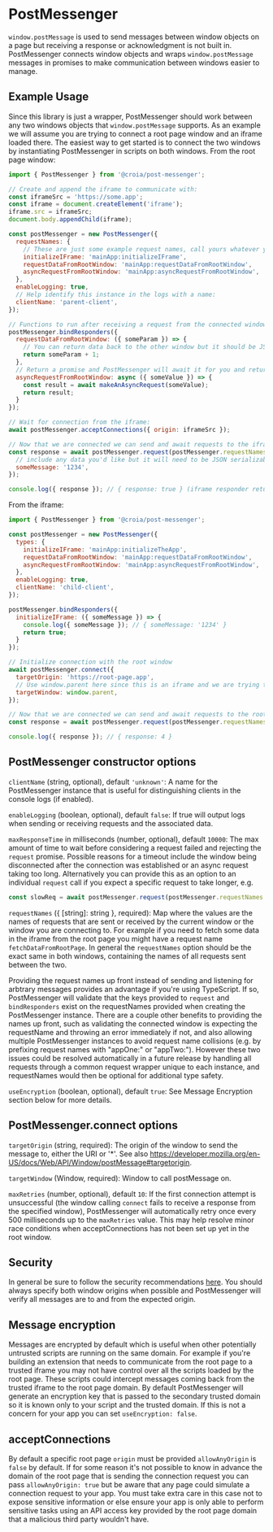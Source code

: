 # PostMessenger

`window.postMessage` is used to send messages between window objects on a page but receiving a response or acknowledgment is not built in. PostMessenger connects window objects and wraps `window.postMessage` messages in promises to make communication between windows easier to manage.

## Example Usage

Since this library is just a wrapper, PostMessenger should work between any two windows objects that `window.postMessage` supports. As an example we will assume you are trying to connect a root page window and an iframe loaded there. The easiest way to get started is to connect the two windows by instantiating PostMessenger in scripts on both windows. From the root page window:

```javascript
import { PostMessenger } from '@croia/post-messenger';

// Create and append the iframe to communicate with:
const iframeSrc = 'https://some.app';
const iframe = document.createElement('iframe');
iframe.src = iframeSrc;
document.body.appendChild(iframe);

const postMessenger = new PostMessenger({
  requestNames: {
    // These are just some example request names, call yours whatever you'd like.
    initializeIFrame: 'mainApp:initializeIFrame',
    requestDataFromRootWindow: 'mainApp:requestDataFromRootWindow',
    asyncRequestFromRootWindow: 'mainApp:asyncRequestFromRootWindow',
  },
  enableLogging: true,
  // Help identify this instance in the logs with a name:
  clientName: 'parent-client',
});

// Functions to run after receiving a request from the connected window with a matching requestName key
postMessenger.bindResponders({
  requestDataFromRootWindow: ({ someParam }) => {
    // You can return data back to the other window but it should be JSON serializable
    return someParam + 1;
  },
  // Return a promise and PostMessenger will await it for you and return any errors to the other window
  asyncRequestFromRootWindow: async ({ someValue }) => {
    const result = await makeAnAsyncRequest(someValue);
    return result;
  }
});

// Wait for connection from the iframe:
await postMessenger.acceptConnections({ origin: iframeSrc });

// Now that we are connected we can send and await requests to the iframe
const response = await postMessenger.request(postMessenger.requestNames.initializeIFrame, {
  // include any data you'd like but it will need to be JSON serializable:
  someMessage: '1234',
});

console.log({ response }); // { response: true } (iframe responder returns true, see example below)
```

From the iframe:

```javascript
import { PostMessenger } from '@croia/post-messenger';

const postMessenger = new PostMessenger({
  types: {
    initializeIFrame: 'mainApp:initializeTheApp',
    requestDataFromRootWindow: 'mainApp:requestDataFromRootWindow',
    asyncRequestFromRootWindow: 'mainApp:asyncRequestFromRootWindow',
  },
  enableLogging: true,
  clientName: 'child-client',
});

postMessenger.bindResponders({
  initializeIFrame: ({ someMessage }) => {
    console.log({ someMessage }); // { someMessage: '1234' }
    return true;
  }
});

// Initialize connection with the root window
await postMessenger.connect({
  targetOrigin: 'https://root-page.app',
  // Use window.parent here since this is an iframe and we are trying to connect to the parent page:
  targetWindow: window.parent,
});

// Now that we are connected we can send and await requests to the root window
const response = await postMessenger.request(postMessenger.requestNames.requestDataFromRootWindow, 3);

console.log({ response }); // { response: 4 }
```

## PostMessenger constructor options
`clientName` (string, optional), default `'unknown'`: A name for the PostMessenger instance that is useful for distinguishing clients in the console logs (if enabled).

`enableLogging` (boolean, optional), default `false`: If true will output logs when sending or receiving requests and the associated data.

`maxResponseTime` in milliseconds (number, optional), default `10000`: The max amount of time to wait before considering a request failed and rejecting the `request` promise. Possible reasons for a timeout include the window being disconnected after the connection was established or an async request taking too long. Alternatively you can provide this as an option to an individual `request` call if you expect a specific request to take longer, e.g.
```javascript
const slowReq = await postMessenger.request(postMessenger.requestNames.slowReq, { maxResponseTime: 20000 });
```

`requestNames` ({ [string]: string }, required): Map where the values are the names of requests that are sent or received by the current window or the window you are connecting to. For example if you need to fetch some data in the iframe from the root page you might have a request name `fetchDataFromRootPage`. In general the `requestNames` option should be the exact same in both windows, containing the names of all requests sent between the two.

Providing the request names up front instead of sending and listening for arbtrary messages provides an advantage if you're using TypeScript. If so, PostMessenger will validate that the keys provided to `request` and `bindResponders` exist on the requestNames provided when creating the PostMessenger instance. There are a couple other benefits to providing the names up front, such as validating the connected window is expecting the requestName and throwing an error immediately if not, and also allowing multiple PostMessenger instances to avoid request name collisions (e.g. by prefixing request names with "appOne:" or "appTwo:"). However these two issues could be resolved automatically in a future release by handling all requests through a common request wrapper unique to each instance, and requestNames would then be optional for additional type safety.

`useEncryption` (boolean, optional), default `true`: See Message Encryption section below for more details.

## PostMessenger.connect options

`targetOrigin` (string, required): The origin of the window to send the message to, either the URI or '*'. See also https://developer.mozilla.org/en-US/docs/Web/API/Window/postMessage#targetorigin.

`targetWindow` (Window, required): Window to call postMessage on.

`maxRetries` (number, optional), default `10`: If the first connection attempt is unsuccessful (the window calling `connect` fails to receive a response from the specified window), PostMessenger will automatically retry once every 500 milliseconds up to the `maxRetries` value. This may help resolve minor race conditions when acceptConnections has not been set up yet in the root window.

## Security

In general be sure to follow the security recommendations [here](https://developer.mozilla.org/en-US/docs/Web/API/Window/postMessage#security_concerns). You should always specify both window origins when possible and PostMessenger will verify all messages are to and from the expected origin.
 
## Message encryption
Messages are encrypted by default which is useful when other potentially untrusted scripts are running on the same domain. For example if you're building an extension that needs to communicate from the root page to a trusted iframe you may not have control over all the scripts loaded by the root page. These scripts could intercept messages coming back from the trusted iframe to the root page domain. By default PostMessenger will generate an encryption key that is passed to the secondary trusted domain so it is known only to your script and the trusted domain. If this is not a concern for your app you can set `useEncryption: false`.

## acceptConnections

By default a specific root page `origin` must be provided `allowAnyOrigin` is `false` by default. If for some reason it's not possible to know in advance the domain of the root page that is sending the connection request you can pass `allowAnyOrigin: true` but be aware that any page could simulate a connection request to your app. You must take extra care in this case not to expose sensitive information or else ensure your app is only able to perform sensitive tasks using an API access key provided by the root page domain that a malicious third party wouldn't have.
